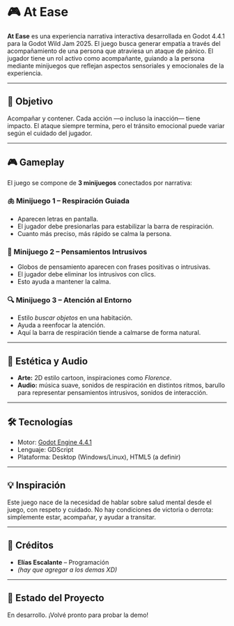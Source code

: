 # 🎮 At Ease

**At Ease** es una experiencia narrativa interactiva desarrollada en Godot 4.4.1 para la Godot Wild Jam 2025. El juego busca generar empatía a través del acompañamiento de una persona que atraviesa un ataque de pánico. El jugador tiene un rol activo como acompañante, guiando a la persona mediante minijuegos que reflejan aspectos sensoriales y emocionales de la experiencia.

---

## 🌿 Objetivo

Acompañar y contener. Cada acción —o incluso la inacción— tiene impacto. El ataque siempre termina, pero el tránsito emocional puede variar según el cuidado del jugador.

---

## 🎮 Gameplay

El juego se compone de **3 minijuegos** conectados por narrativa:

### 🫁 Minijuego 1 – Respiración Guiada
- Aparecen letras en pantalla.
- El jugador debe presionarlas para estabilizar la barra de respiración.
- Cuanto más preciso, más rápido se calma la persona.

### 💭 Minijuego 2 – Pensamientos Intrusivos
- Globos de pensamiento aparecen con frases positivas o intrusivas.
- El jugador debe eliminar los intrusivos con clics.
- Esto ayuda a mantener la calma.

### 🔍 Minijuego 3 – Atención al Entorno
- Estilo *buscar objetos* en una habitación.
- Ayuda a reenfocar la atención.
- Aquí la barra de respiración tiende a calmarse de forma natural.

---

## 🎨 Estética y Audio

- **Arte:** 2D estilo cartoon, inspiraciones como *Florence*.
- **Audio:** música suave, sonidos de respiración en distintos ritmos, barullo para representar pensamientos intrusivos, sonidos de interacción.

---

## 🛠️ Tecnologías

- Motor: [Godot Engine 4.4.1](https://godotengine.org/)
- Lenguaje: GDScript
- Plataforma: Desktop (Windows/Linux), HTML5 (a definir)

---

## 💡 Inspiración

Este juego nace de la necesidad de hablar sobre salud mental desde el juego, con respeto y cuidado. No hay condiciones de victoria o derrota: simplemente estar, acompañar, y ayudar a transitar.

---

## 👥 Créditos

- **Elías Escalante** – Programación
- *(hay que agregar a los demas XD)*

---


## 🚧 Estado del Proyecto

En desarrollo. ¡Volvé pronto para probar la demo!

